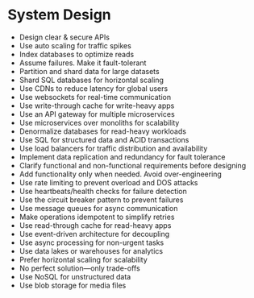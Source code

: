 # System Design

- Design clear & secure APIs
- Use auto scaling for traffic spikes
- Index databases to optimize reads
- Assume failures. Make it fault-tolerant
- Partition and shard data for large datasets
- Shard SQL databases for horizontal scaling
- Use CDNs to reduce latency for global users
- Use websockets for real-time communication
- Use write-through cache for write-heavy apps
- Use an API gateway for multiple microservices
- Use microservices over monoliths for scalability
- Denormalize databases for read-heavy workloads
- Use SQL for structured data and ACID transactions
- Use load balancers for traffic distribution and availability
- Implement data replication and redundancy for fault tolerance
- Clarify functional and non-functional requirements before designing
- Add functionality only when needed. Avoid over-engineering
- Use rate limiting to prevent overload and DOS attacks
- Use heartbeats/health checks for failure detection
- Use the circuit breaker pattern to prevent failures
- Use message queues for async communication
- Make operations idempotent to simplify retries
- Use read-through cache for read-heavy apps
- Use event-driven architecture for decoupling
- Use async processing for non-urgent tasks
- Use data lakes or warehouses for analytics
- Prefer horizontal scaling for scalability
- No perfect solution—only trade-offs
- Use NoSQL for unstructured data
- Use blob storage for media files
